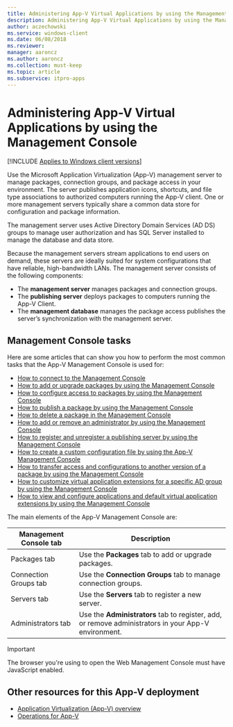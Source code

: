 ```yaml
---
title: Administering App-V Virtual Applications by using the Management Console (Windows 10/11)
description: Administering App-V Virtual Applications by using the Management Console
author: aczechowski
ms.service: windows-client
ms.date: 06/08/2018
ms.reviewer: 
manager: aaroncz
ms.author: aaroncz
ms.collection: must-keep
ms.topic: article
ms.subservice: itpro-apps
---
```

# Administering App-V Virtual Applications by using the Management Console

[!INCLUDE [Applies to Windows client versions](../includes/applies-to-windows-client-versions.md)]

Use the Microsoft Application Virtualization (App-V) management server to manage packages, connection groups, and package access in your environment. The server publishes application icons, shortcuts, and file type associations to authorized computers running the App-V client. One or more management servers typically share a common data store for configuration and package information.

The management server uses Active Directory Domain Services (AD DS) groups to manage user authorization and has SQL Server installed to manage the database and data store.

Because the management servers stream applications to end users on demand, these servers are ideally suited for system configurations that have reliable, high-bandwidth LANs. The management server consists of the following components:

- The **management server** manages packages and connection groups.
- The **publishing server** deploys packages to computers running the App-V Client.
- The **management database** manages the package access publishes the server’s synchronization with the management server.

## Management Console tasks

Here are some articles that can show you how to perform the most common tasks that the App-V Management Console is used for:

- [How to connect to the Management Console](appv-connect-to-the-management-console.md)
- [How to add or upgrade packages by using the Management Console](appv-add-or-upgrade-packages-with-the-management-console.md)
- [How to configure access to packages by using the Management Console](appv-configure-access-to-packages-with-the-management-console.md)
- [How to publish a package by using the Management Console](appv-publish-a-packages-with-the-management-console.md)
- [How to delete a package in the Management Console](appv-delete-a-package-with-the-management-console.md)
- [How to add or remove an administrator by using the Management Console](appv-add-or-remove-an-administrator-with-the-management-console.md)
- [How to register and unregister a publishing server by using the Management Console](appv-register-and-unregister-a-publishing-server-with-the-management-console.md)
- [How to create a custom configuration file by using the App-V Management Console](appv-create-a-custom-configuration-file-with-the-management-console.md)
- [How to transfer access and configurations to another version of a package by using the Management Console](appv-transfer-access-and-configurations-to-another-version-of-a-package-with-the-management-console.md)
- [How to customize virtual application extensions for a specific AD group by using the Management Console](appv-customize-virtual-application-extensions-with-the-management-console.md)
- [How to view and configure applications and default virtual application extensions by using the Management Console](appv-view-and-configure-applications-and-default-virtual-application-extensions-with-the-management-console.md)

The main elements of the App-V Management Console are:

|Management Console tab|Description|
|---|---|
|Packages tab|Use the **Packages** tab to add or upgrade packages.|
|Connection Groups tab|Use the **Connection Groups** tab to manage connection groups.|
|Servers tab|Use the **Servers** tab to register a new server.|
|Administrators tab|Use the **Administrators** tab to register, add, or remove administrators in your App-V environment.|

>[!IMPORTANT]
>The browser you're using to open the Web Management Console must have JavaScript enabled.





## Other resources for this App-V deployment

- [Application Virtualization (App-V) overview](appv-for-windows.md)
- [Operations for App-V](appv-operations.md)

